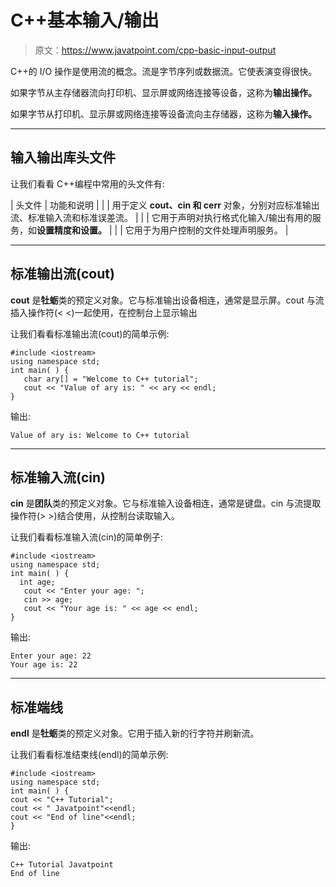 # C++基本输入/输出

> 原文：<https://www.javatpoint.com/cpp-basic-input-output>

C++的 I/O 操作是使用流的概念。流是字节序列或数据流。它使表演变得很快。

如果字节从主存储器流向打印机、显示屏或网络连接等设备，这称为**输出操作。**

如果字节从打印机、显示屏或网络连接等设备流向主存储器，这称为**输入操作。**

* * *

## 输入输出库头文件

让我们看看 C++编程中常用的头文件有:

| 头文件 | 功能和说明 |
| <iostream></iostream> | 用于定义 **cout、cin 和 cerr** 对象，分别对应标准输出流、标准输入流和标准误差流。 |
| <iomanip></iomanip> | 它用于声明对执行格式化输入/输出有用的服务，如**设置精度和设置。** |
| <fstream></fstream> | 它用于为用户控制的文件处理声明服务。 |

* * *

## 标准输出流(cout)

**cout** 是**牡蛎**类的预定义对象。它与标准输出设备相连，通常是显示屏。cout 与流插入操作符(< <)一起使用，在控制台上显示输出

让我们看看标准输出流(cout)的简单示例:

```
#include <iostream>
using namespace std;
int main( ) {
   char ary[] = "Welcome to C++ tutorial";
   cout << "Value of ary is: " << ary << endl;
}

```

输出:

```
Value of ary is: Welcome to C++ tutorial

```

* * *

## 标准输入流(cin)

**cin** 是**团队**类的预定义对象。它与标准输入设备相连，通常是键盘。cin 与流提取操作符(> >)结合使用，从控制台读取输入。

让我们看看标准输入流(cin)的简单例子:

```
#include <iostream>
using namespace std;
int main( ) {
  int age;
   cout << "Enter your age: ";
   cin >> age;
   cout << "Your age is: " << age << endl;
}

```

输出:

```
Enter your age: 22
Your age is: 22

```

* * *

## 标准端线

**endl** 是**牡蛎**类的预定义对象。它用于插入新的行字符并刷新流。

让我们看看标准结束线(endl)的简单示例:

```
#include <iostream>
using namespace std;
int main( ) {
cout << "C++ Tutorial";   
cout << " Javatpoint"<<endl; 
cout << "End of line"<<endl; 
} 

```

输出:

```
C++ Tutorial Javatpoint 
End of line

```
